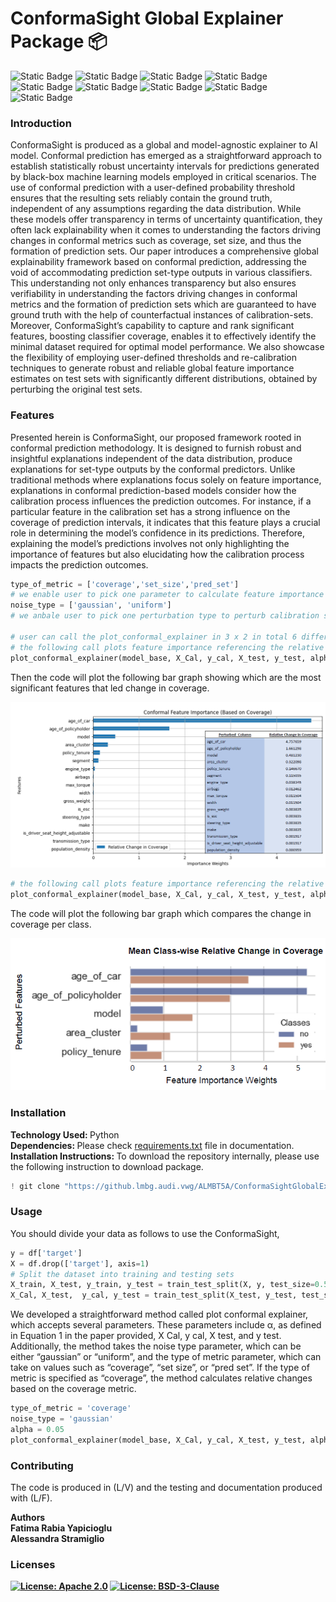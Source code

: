 # ConformaSight Global Explainer Package 📦

![Static Badge](https://img.shields.io/badge/concept-XAI-lightblue?style=flat)
![Static Badge](https://img.shields.io/badge/concept-uncertainty-blue?style=flat&logoColor=white&color=C46210)
![Static Badge](https://img.shields.io/badge/task-classification-green?style=flat)
![Static Badge](https://img.shields.io/badge/python-package-gold?style=flat&logo=python&logoColor=white&color=blue)
![Static Badge](https://img.shields.io/badge/library-scikit_learn-blue?style=flat&logo=scikit-learn&logoColor=white&color=C46210)
![Static Badge](https://img.shields.io/badge/library-tensorflow-blue?style=flat&logo=tensorflow&logoColor=white&color=C46210)
![Static Badge](https://img.shields.io/badge/jupyter-notebooks-orange?style=flat&logo=jupyter&logoColor=white&color=orange)
![Static Badge](https://img.shields.io/badge/version-v1.0-green?style=flat&logo=github&logoColor=white&color=5533FF)
![Static Badge](https://img.shields.io/badge/documentation-paper-blue?style=flat&logo=github&logoColor=white&color=660055)





### Introduction

ConformaSight is produced as a global and model-agnostic explainer to AI model. Conformal prediction has emerged as a straightforward approach to establish statistically robust uncertainty intervals for predictions generated by black-box machine learning models employed in critical scenarios. The use of conformal prediction with a user-defined probability threshold ensures that the resulting sets reliably contain the ground truth, independent of any assumptions regarding the data distribution. While these models offer transparency in terms of uncertainty quantification, they often lack explainability when it comes to understanding the factors driving changes in conformal metrics such as coverage, set size, and thus the formation of prediction sets. Our paper introduces a comprehensive global explainability framework based on conformal prediction, addressing the void of accommodating prediction set-type outputs in various classifiers. This understanding not only enhances transparency but also ensures verifiability in understanding the factors driving changes in conformal metrics and the formation of prediction sets which are guaranteed to have ground truth with the help of counterfactual instances of calibration-sets. Moreover, ConformaSight’s capability to capture and rank significant features, boosting classifier coverage, enables it to effectively identify the minimal dataset required for optimal model performance. We also showcase the flexibility of employing user-defined thresholds and re-calibration techniques to generate robust and reliable global feature importance estimates on test sets with significantly different distributions, obtained by perturbing the original test sets.


### Features

Presented herein is ConformaSight, our proposed framework rooted in conformal prediction methodology. It is designed to furnish robust and insightful explanations independent of the data distribution, produce explanations for set-type outputs by the conformal predictors. Unlike traditional methods where explanations focus solely on feature importance, explanations in conformal prediction-based models consider how the calibration process influences the prediction outcomes. For instance, if a particular feature in the calibration set has a strong influence on the coverage of prediction intervals, it indicates that this feature plays a crucial role in determining the model’s confidence in its predictions. Therefore, explaining the model’s predictions involves not only highlighting the importance of features but also elucidating how the calibration process impacts the prediction outcomes.

```python
type_of_metric = ['coverage','set_size','pred_set']
# we enable user to pick one parameter to calculate feature importance
noise_type = ['gaussian', 'uniform']
# we anbale user to pick one perturbation type to perturb calibration set

# user can call the plot_conformal_explainer in 3 x 2 in total 6 different combinations.
# the following call plots feature importance referencing the relative change in coverage with gaussian perturbation in calibration set
plot_conformal_explainer(model_base, X_Cal, y_cal, X_test, y_test, alpha, class_labels, type_of_metric[0], noise_type[0]) 
```
Then the code will plot the following bar graph showing which are the most significant features that led change in coverage.

![Example Image 1](images/Over1.PNG)

```python
# the following call plots feature importance referencing the relative change in coverage with gaussian perturbation in calibration set
plot_conformal_explainer(model_base, X_Cal, y_cal, X_test, y_test, alpha, class_labels, type_of_metric[3], noise_type[1]) 
```
The code will plot the following bar graph which compares the change in coverage per class.

![Example Image 1](images/class-wisetop5.PNG)

### Installation

<b> Technology Used: </b> Python <br/>
<b> Dependencies: </b> Please check <ins>requirements.txt</ins> file in documentation. <br/>
<b> Installation Instructions: </b>  To download the repository internally, please use the following instruction to download package.
<br/>

```python
! git clone "https://github.lmbg.audi.vwg/ALMBT5A/ConformaSightGlobalExplainer.git"
```
### Usage

You should divide your data as follows to use the ConformaSight, <br/>

```python
y = df['target']
X = df.drop(['target'], axis=1)
# Split the dataset into training and testing sets
X_train, X_test, y_train, y_test = train_test_split(X, y, test_size=0.5, random_state=42, stratify=y)
X_Cal, X_test,  y_cal, y_test = train_test_split(X_test, y_test, test_size=0.5, random_state=42, stratify=y_test)  
```
We developed a straightforward method called plot conformal explainer, which accepts several parameters. These parameters include α, as defined in Equation 1 in the paper provided, X Cal, y cal, X test, and y test. Additionally, the method takes the noise type parameter, which can be either “gaussian” or “uniform”, and the type of metric parameter, which can take on values such as “coverage”, “set size”, or “pred set”. If the type of metric is specified as “coverage”, the method calculates relative changes based on the coverage metric.

```python
type_of_metric = 'coverage'
noise_type = 'gaussian'
alpha = 0.05
plot_conformal_explainer(model_base, X_Cal, y_cal, X_test, y_test, alpha, class_labels, type_of_metric, noise_type) 
```

### Contributing

The code is produced in (L/V) and the testing and documentation produced with (L/F).

<b>Authors<b/> <br/>
Fatima Rabia Yapicioglu <br/>
Alessandra Stramiglio


### Licenses 

[![License: Apache 2.0](https://img.shields.io/badge/License-Apache%202.0-blue.svg)](https://www.apache.org/licenses/LICENSE-2.0)
[![License: BSD-3-Clause](https://img.shields.io/badge/License-BSD%203--Clause-blue.svg)](https://opensource.org/licenses/BSD-3-Clause)






